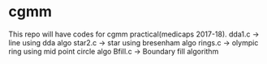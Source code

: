# cgmm
This repo will have codes for cgmm practical(medicaps 2017-18).
dda1.c -> line using dda algo
star2.c -> star using bresenham algo
rings.c -> olympic ring using mid point circle algo
Bfill.c -> Boundary fill algorithm
